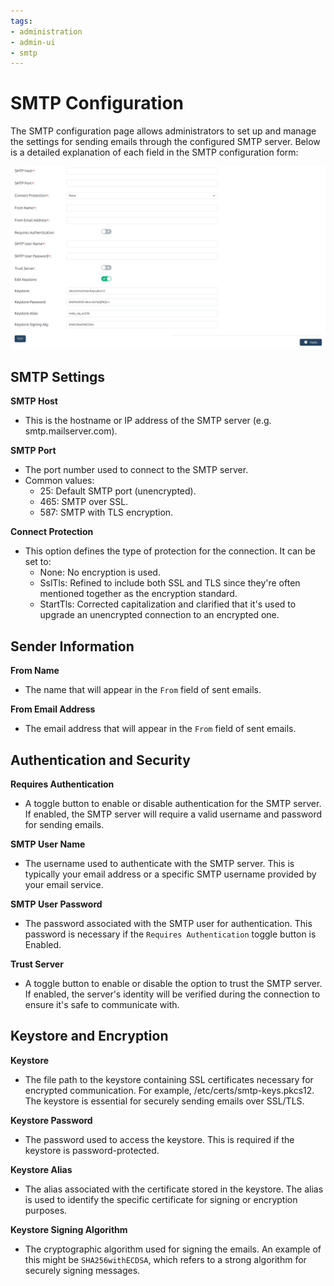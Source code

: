 ```yaml
---
tags:
- administration
- admin-ui
- smtp
---
```

# SMTP Configuration

The SMTP configuration page allows administrators to set up and manage the settings for sending emails through the configured SMTP server. Below is a detailed explanation of each field in the SMTP configuration form:

![image](../../assets/admin-ui/admin-ui-smtp.png)

## SMTP Settings

**SMTP Host**

  * This is the hostname or IP address of the SMTP server (e.g. smtp.mailserver.com).

**SMTP Port**

  * The port number used to connect to the SMTP server.
  * Common values:
    * 25: Default SMTP port (unencrypted).
    * 465: SMTP over SSL.
    * 587: SMTP with TLS encryption.

**Connect Protection**

  * This option defines the type of protection for the connection. It can be set to:
    * None: No encryption is used.
    * SslTls: Refined to include both SSL and TLS since they're often mentioned together as the encryption standard.
    * StartTls: Corrected capitalization and clarified that it's used to upgrade an unencrypted connection to an encrypted one.

## Sender Information

**From Name**

  * The name that will appear in the `From` field of sent emails.

**From Email Address**

  * The email address that will appear in the `From` field of sent emails.

## Authentication and Security

**Requires Authentication**

  * A toggle button to enable or disable authentication for the SMTP server. If enabled, the SMTP server will require a valid username and password for sending emails.

**SMTP User Name**

  * The username used to authenticate with the SMTP server. This is typically your email address or a specific SMTP username provided by your email service.

**SMTP User Password**

  * The password associated with the SMTP user for authentication. This password is necessary if the `Requires Authentication` toggle button is Enabled.

**Trust Server**

  * A toggle button to enable or disable the option to trust the SMTP server. If enabled, the server's identity will be verified during the connection to ensure it's safe to communicate with.

## Keystore and Encryption

**Keystore**

  * The file path to the keystore containing SSL certificates necessary for encrypted communication. For example, /etc/certs/smtp-keys.pkcs12. The keystore is essential for securely sending emails over SSL/TLS.

**Keystore Password**

  * The password used to access the keystore. This is required if the keystore is password-protected.

**Keystore Alias**

  * The alias associated with the certificate stored in the keystore. The alias is used to identify the specific certificate for signing or encryption purposes.

**Keystore Signing Algorithm**

  * The cryptographic algorithm used for signing the emails. An example of this might be `SHA256withECDSA`, which refers to a strong algorithm for securely signing messages.
